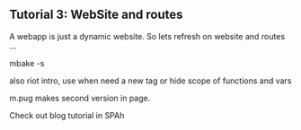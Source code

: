 ## Tutorial 3: WebSite and routes

A webapp is just a dynamic website. 
So lets refresh on website and routes ...

mbake -s

also riot intro, use when need a new tag or hide scope of functions and vars

m.pug makes second version in page.

Check out blog tutorial in SPAh
